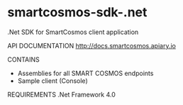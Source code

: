 smartcosmos-sdk-.net
====================

.Net SDK for SmartCosmos client application 

API DOCUMENTATION
http://docs.smartcosmos.apiary.io

CONTAINS
- Assemblies for all SMART COSMOS endpoints
- Sample client (Console)

REQUIREMENTS
.Net Framework 4.0